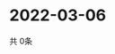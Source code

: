 # 2022-03-06
  共 0条

  <!-- BEGIN -->
  <!-- 最后更新时间Sun Mar 06 2022 09:03:55 GMT+0000 (Coordinated Universal Time) -->
  
  <!-- END -->
  
  
